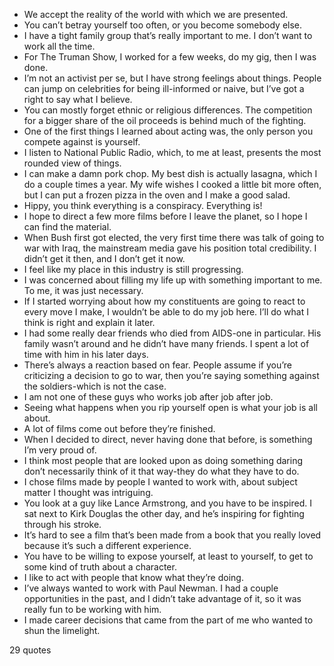  - We accept the reality of the world with which we are presented.
 - You can’t betray yourself too often, or you become somebody else.
 - I have a tight family group that’s really important to me. I don’t want to work all the time.
 - For The Truman Show, I worked for a few weeks, do my gig, then I was done.
 - I’m not an activist per se, but I have strong feelings about things. People can jump on celebrities for being ill-informed or naive, but I’ve got a right to say what I believe.
 - You can mostly forget ethnic or religious differences. The competition for a bigger share of the oil proceeds is behind much of the fighting.
 - One of the first things I learned about acting was, the only person you compete against is yourself.
 - I listen to National Public Radio, which, to me at least, presents the most rounded view of things.
 - I can make a damn pork chop. My best dish is actually lasagna, which I do a couple times a year. My wife wishes I cooked a little bit more often, but I can put a frozen pizza in the oven and I make a good salad.
 - Hippy, you think everything is a conspiracy. Everything is!
 - I hope to direct a few more films before I leave the planet, so I hope I can find the material.
 - When Bush first got elected, the very first time there was talk of going to war with Iraq, the mainstream media gave his position total credibility. I didn’t get it then, and I don’t get it now.
 - I feel like my place in this industry is still progressing.
 - I was concerned about filling my life up with something important to me. To me, it was just necessary.
 - If I started worrying about how my constituents are going to react to every move I make, I wouldn’t be able to do my job here. I’ll do what I think is right and explain it later.
 - I had some really dear friends who died from AIDS-one in particular. His family wasn’t around and he didn’t have many friends. I spent a lot of time with him in his later days.
 - There’s always a reaction based on fear. People assume if you’re criticizing a decision to go to war, then you’re saying something against the soldiers-which is not the case.
 - I am not one of these guys who works job after job after job.
 - Seeing what happens when you rip yourself open is what your job is all about.
 - A lot of films come out before they’re finished.
 - When I decided to direct, never having done that before, is something I’m very proud of.
 - I think most people that are looked upon as doing something daring don’t necessarily think of it that way-they do what they have to do.
 - I chose films made by people I wanted to work with, about subject matter I thought was intriguing.
 - You look at a guy like Lance Armstrong, and you have to be inspired. I sat next to Kirk Douglas the other day, and he’s inspiring for fighting through his stroke.
 - It’s hard to see a film that’s been made from a book that you really loved because it’s such a different experience.
 - You have to be willing to expose yourself, at least to yourself, to get to some kind of truth about a character.
 - I like to act with people that know what they’re doing.
 - I’ve always wanted to work with Paul Newman. I had a couple opportunities in the past, and I didn’t take advantage of it, so it was really fun to be working with him.
 - I made career decisions that came from the part of me who wanted to shun the limelight.

29 quotes